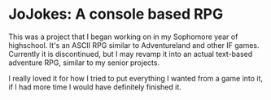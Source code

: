 # JoJokes: A console based RPG
This was a project that I began working on in my Sophomore year of highschool. 
It's an ASCII RPG similar to Adventureland and other IF games.
Currently it is discontinued, but I may revamp it into an actual text-based adventure RPG, similar to my senior projects.

I really loved it for how I tried to put everything I wanted from a game into it, if I had more time I would have definitely finished it.
